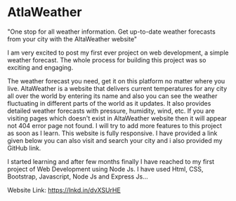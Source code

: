 # AtlaWeather


"One stop for all weather information. Get up-to-date weather forecasts from your city with the AltaWeather website"

I am very excited to post my first ever project on web development, a simple weather forecast. The whole process for building this project was so exciting and engaging. 

The weather forecast you need, get it on this platform no matter where you live.
AltaWeather is a website that delivers current temperatures for any city all over the world by entering its name and also you can see the weather fluctuating in different parts of the world as it updates. It also provides detailed weather forecasts with pressure, humidity, wind, etc.
If you are visiting pages which doesn't exist in AltaWeather website then it will appear not 404 error page not found. 
I will try to add more features to this project as soon as I learn. This website is fully responsive. I have provided a link given below you can also visit and search your city and i also provided my GitHub link.

I started learning and after few months finally I have reached to my first project of Web Development using Node Js. I have used Html, CSS, Bootstrap, Javascript, Node Js and Express Js...

Website Link: https://lnkd.in/dvXSUrHE
